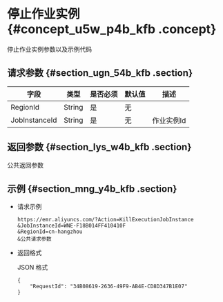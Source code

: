 # 停止作业实例 {#concept_u5w_p4b_kfb .concept}

停止作业实例参数以及示例代码

## 请求参数 {#section_ugn_54b_kfb .section}

|字段|类型|是否必须|默认值|描述|
|--|--|----|---|--|
|RegionId|String|是|无| |
|JobInstanceId|String|是|无|作业实例Id|

## 返回参数 {#section_lys_w4b_kfb .section}

公共返回参数

## 示例 {#section_mng_y4b_kfb .section}

-   请求示例

    ```
    https://emr.aliyuncs.com/?Action=KillExecutionJobInstance
    &JobInstanceId=WNE-F18B014FF410410F
    &RegionId=cn-hangzhou
    &公共请求参数
    ```

-   返回格式

    JSON 格式

    ```
    {
        "RequestId": "34B08619-2636-49F9-AB4E-CD8D347B1E07"
    }
    ```


